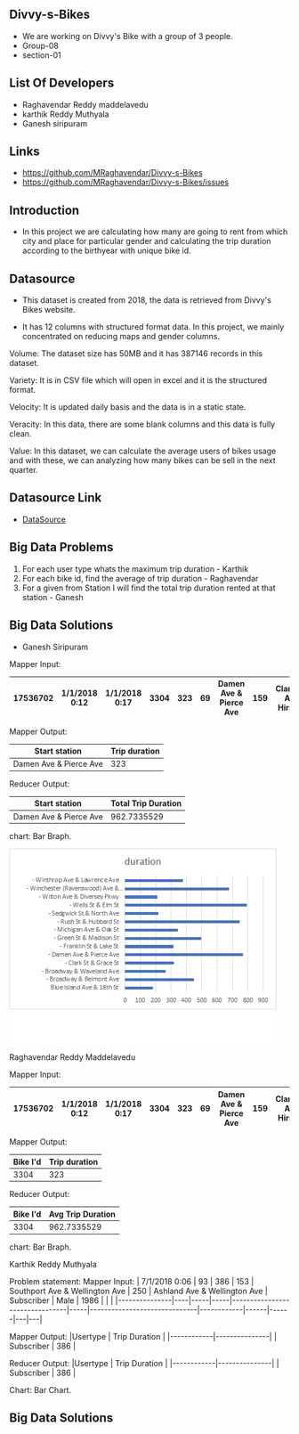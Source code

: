 ## Divvy-s-Bikes
- We are working on Divvy's Bike with a group of 3 people.
- Group-08
- section-01

## List Of Developers
- Raghavendar Reddy maddelavedu
- karthik Reddy Muthyala
- Ganesh siripuram

## Links
- https://github.com/MRaghavendar/Divvy-s-Bikes
- https://github.com/MRaghavendar/Divvy-s-Bikes/issues

## Introduction
- In this project we are calculating how many are going to rent from which city and place for particular gender and calculating the trip duration according to the birthyear with unique bike id.

## Datasource 
- This dataset is created from 2018, the data is retrieved from Divvy's Bikes website.

- It has 12 columns with structured format data. In this project, we mainly concentrated on reducing maps and gender columns.

Volume: The dataset size has 50MB and it has 387146 records in this dataset.

Variety:  It is in CSV file which will open in excel and it is the structured format.

Velocity: It is updated daily basis and the data is in a static state.

Veracity: In this data, there are some blank columns and this data is fully clean.   

Value: In this dataset, we can calculate the average users of bikes usage and with these, we can analyzing how many bikes can be sell in the next quarter.

## Datasource Link
- [DataSource](https://www.kaggle.com/michaelshoemaker/divvy-bike-chicago-2018#Divvy_Trips_2018_Q2.csv)

## Big Data Problems 
1. For each user type whats the maximum trip duration -  Karthik
2. For each bike id, find the average of trip duration - Raghavendar
3. For a given from Station I will find the total trip  duration  rented at that station - Ganesh
## Big Data Solutions

 - Ganesh Siripuram

Mapper Input:


| 17536702 | 1/1/2018 0:12 | 1/1/2018 0:17 | 3304 | 323 | 69 | Damen Ave & Pierce Ave | 159 | Claremont Ave & Hirsch St | Subscriber | Male | 1988 |
|----------|---------------|---------------|------|-----|----|------------------------|-----|---------------------------|------------|------|------|

 Mapper Output:

| Start station | Trip duration |
|----------|----------|
|  Damen Ave & Pierce Ave    | 323     |

 Reducer Output:

| Start station | Total Trip Duration |
|----------|----------|
| Damen Ave & Pierce Ave | 962.7335529 |

chart: Bar Braph.
  

![bar chart](https://github.com/MRaghavendar/Divvy-s-Bikes/blob/master/images/avgrent.jpg)


Raghavendar Reddy Maddelavedu

Mapper Input:

| 17536702 | 1/1/2018 0:12 | 1/1/2018 0:17 | 3304 | 323 | 69 | Damen Ave & Pierce Ave | 159 | Claremont Ave & Hirsch St | Subscriber | Male | 1988 |
|----------|---------------|---------------|------|-----|----|------------------------|-----|---------------------------|------------|------|------|

Mapper Output:

| Bike I'd | Trip duration |
|----------|----------|
| 3304   | 323     |

Reducer Output:

| Bike I'd | Avg Trip Duration |
|----------|----------|
| 3304   | 962.7335529      |

chart: Bar Braph.

Karthik Reddy Muthyala

Problem statement:
Mapper Input:
| 7/1/2018 0:06 | 93 | 386 | 153 | Southport Ave & Wellington Ave | 250 | Ashland Ave & Wellington Ave | Subscriber | Male | 1986 |   |   |
|---------------|----|-----|-----|--------------------------------|-----|------------------------------|------------|------|------|---|---|

Mapper Output:
|Usertype    | Trip Duration |
|------------|---------------|
| Subscriber | 386           |


Reducer Output:
|Usertype    | Trip Duration |
|------------|---------------|
| Subscriber | 386           |

Chart: Bar Chart.



## Big Data Solutions
